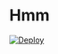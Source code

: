 # Hmm

[![Deploy](https://www.herokucdn.com/deploy/button.svg)](https://heroku.com/deploy?template=https://github.com/anomius/memeies)